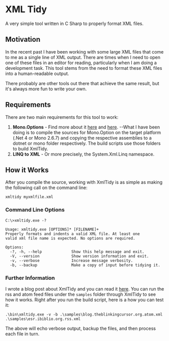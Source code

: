 # XML Tidy #

A very simple tool written in C Sharp to properly format XML files.

## Motivation ##

In the recent past I have been working with some large XML files that come to
me as a single line of XML output. There are times when I need to open one of
these files in an editor for reading, particularly when I am doing a
development task. This tool stems from the need to format these XML files into
a human-readable output.

There probably are other tools out there that achieve the same result, but it's
always more fun to write your own.

## Requirements ##

There are two main requirements for this tool to work:

1. **Mono.Options** - Find more about it
   [here](http://tirania.org/blog/archive/2008/Oct-14.html) and
   [here](http://www.ndesk.org/Options). 
--What I have been doing is to compile the sources for Mono.Option on the
   target platform (.Net 4 or Mono 2.6.7) and copying the respective assemblies to
   a dotnet or mono folder respectively. The build scripts use those folders to
   build XmlTidy.
2. **LINQ to XML** - Or more precisely, the System.Xml.Linq namespace.

## How it Works ##

After you compile the source, working with XmlTidy is as simple as making the
following call on the command line:

    xmltidy myxmlfile.xml

### Command Line Options ###

    C:\>xmltidy.exe -?
    
    Usage: xmltidy.exe [OPTIONS]* [FILENAME]+
    Properly formats and indents a valid XML file. At least one
    valid xml file name is expected. No options are required.
    
    Options:
      -?, -h, --help             Show this help message and exit.
      -V, --version              Show version information and exit.
      -v, --verbose              Increase message verbosity.
      -b, --backup               Make a copy of input before tidying it.

### Further Information ###

I wrote a blog post about XmlTidy and you can read it
[here](http://blog.theblinkingcursor.org/2010/09/tidy-up-your-xml-files.html). You
can run the rss and atom feed files under the `samples` folder through XmlTidy
to see how it works. Right after you run the build script, here is a how you
can test it:

    .\bin\xmltidy.exe -v -b .\samples\blog.theblinkingcursor.org.atom.xml .\samples\esr.ibiblio.org.rss.xml

The above will echo verbose output, backup the files, and then process each
file in turn.
